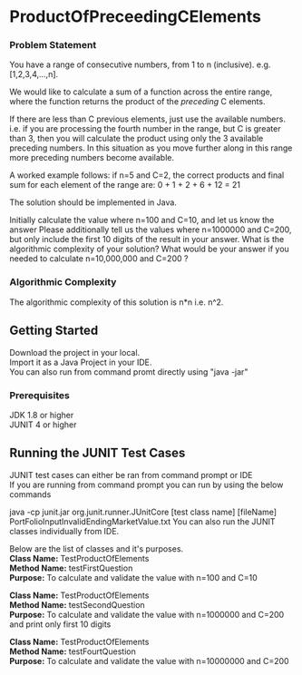 # ProductOfPreceedingCElements

### Problem Statement

You have a range of consecutive numbers, from 1 to n (inclusive). e.g. [1,2,3,4,...,n].

 

We would like to calculate a sum of a function across the entire range, where the function returns the product of the *preceding* C elements.

 

If there are less than C previous elements, just use the available numbers. i.e. if you are processing the fourth number in the range, but C is greater than 3, then you will calculate the product using only the 3 available preceding numbers. In this situation as you move further along in this range more preceding numbers become available.

 

A worked example follows: if n=5 and C=2, the correct products and final sum for each element of the range are: 0 + 1 + 2 + 6 + 12 = 21

 

The solution should be implemented in Java.

 

Initially calculate the value where n=100 and C=10, and let us know the answer
Please additionally tell us the values where n=1000000 and C=200, but only include the first 10 digits of the result in your answer.
What is the algorithmic complexity of your solution?
What would be your answer if you needed to calculate n=10,000,000 and C=200 ?

### Algorithmic Complexity

The algorithmic complexity of this solution is n*n i.e. n^2.

## Getting Started

Download the project in your local.<br />
Import it as a Java Project in your IDE.<br />
You can also run from command promt directly using "java -jar"<br />

### Prerequisites

JDK 1.8 or higher <br />
JUNIT 4 or higher <br />

## Running the JUNIT Test Cases
JUNIT test cases can either be ran from command prompt or IDE <br />
If you are running from command prompt you can run by using the below commands<br />

java -cp junit.jar org.junit.runner.JUnitCore [test class name] [fileName] <br />
PortFolioInputInvalidEndingMarketValue.txt
You can also run the JUNIT classes individually from IDE.<br />

Below are the list of classes and it's purposes.<br />
**Class Name:** TestProductOfElements <br />
**Method Name:** testFirstQuestion  <br />
**Purpose:** To calculate and validate the value with n=100 and C=10<br />

**Class Name:** TestProductOfElements <br />
**Method Name:** testSecondQuestion  <br />
**Purpose:** To calculate and validate the value with n=1000000 and C=200 and print only first 10 digits<br />

**Class Name:** TestProductOfElements <br />
**Method Name:** testFourtQuestion  <br />
**Purpose:** To calculate and validate the value with n=10000000 and C=200<br />

